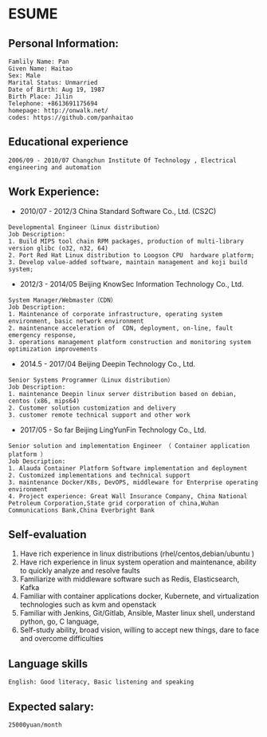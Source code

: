 # ESUME

## Personal Information:

    Famlily Name: Pan 
    Given Name: Haitao
    Sex: Male	
    Marital Status: Unmarried
    Date of Birth: Aug 19, 1987 
    Birth Place: Jilin
    Telephone: +8613691175694
    homepage: http://onwalk.net/
    codes: https://github.com/panhaitao

## Educational experience

    2006/09 - 2010/07 Changchun Institute Of Technology , Electrical engineering and automation

## Work Experience:

* 2010/07 - 2012/3    China Standard Software Co., Ltd. (CS2C)

```
Developmental Engineer（Linux distribution）
Job Description:
1. Build MIPS tool chain RPM packages, production of multi-library version glibc (o32, n32, 64)
2. Port Red Hat Linux distribution to Loogson CPU  hardware platform;
3. Develop value-added software, maintain management and koji build system;	
```

* 2012/3 - 2014/05    Beijing KnowSec Information Technology Co., Ltd.

```
System Manager/Webmaster（CDN）
Job Description:
1. Maintenance of corporate infrastructure, operating system environment, basic network environment 
2. maintenance acceleration of  CDN, deployment, on-line, fault emergency response, 
3. operations management platform construction and monitoring system optimization improvements 
```
	
* 2014.5 - 2017/04    Beijing Deepin Technology Co., Ltd.

```
Senior Systems Programmer（Linux distribution）
Job Description:
1. maintenance Deepin linux server distribution based on debian, centos (x86, mips64)  
2. Customer solution customization and delivery
3. customer remote technical support and other work    
```

* 2017/05 - So far    Beijing LingYunFin Technology Co., Ltd.

```
Senior solution and implementation Engineer （ Container application platform ）
Job Description:
1. Alauda Container Platform Software implementation and deployment 
2. Customized implementations and technical support 
3. maintenance Docker/K8s, DevOPS, middleware for Enterprise operating environment
4. Project experience: Great Wall Insurance Company, China National Petroleum Corporation,State grid corporation of china,Wuhan Communications Bank,China Everbright Bank 
```

## Self-evaluation
   
1. Have rich experience in linux distributions (rhel/centos,debian/ubuntu )
2. Have rich experience in linux system operation and maintenance, ability to quickly analyze and resolve faults  
3. Familiarize with middleware software such as Redis, Elasticsearch, Kafka  
4. Familiar with container applications docker, Kubernete, and virtualization technologies such as kvm and openstack
5. Familiar with Jenkins, Git/Gitlab, Ansible, Master linux shell, understand python, go, C language,  
6. Self-study ability, broad vision, willing to accept new things, dare to face and overcome difficulties

## Language skills 
  
    English: Good literacy, Basic listening and speaking

## Expected salary: 

    25000yuan/month
